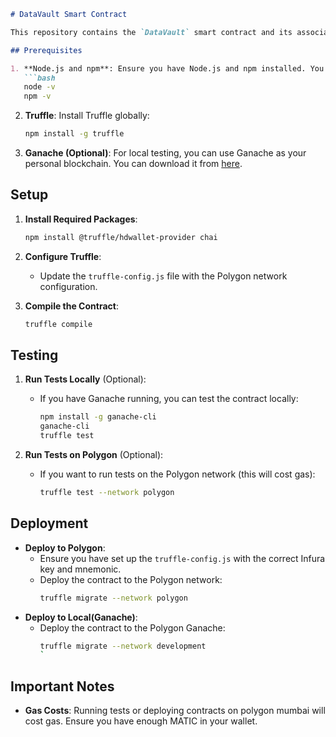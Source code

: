 
```markdown
# DataVault Smart Contract

This repository contains the `DataVault` smart contract and its associated unit tests. The contract is written in Solidity and the tests use the Truffle framework.

## Prerequisites

1. **Node.js and npm**: Ensure you have Node.js and npm installed. You can check by running:
   ```bash
   node -v
   npm -v
   ```

2. **Truffle**: Install Truffle globally:
   ```bash
   npm install -g truffle
   ```

3. **Ganache (Optional)**: For local testing, you can use Ganache as your personal blockchain. You can download it from [here](https://www.trufflesuite.com/ganache).

## Setup



1. **Install Required Packages**:
   ```bash
   npm install @truffle/hdwallet-provider chai
   ```

2. **Configure Truffle**:
   - Update the `truffle-config.js` file with the Polygon network configuration.

3. **Compile the Contract**:
   ```bash
   truffle compile
   ```

## Testing

1. **Run Tests Locally** (Optional):
   - If you have Ganache running, you can test the contract locally:
     ```bash
     npm install -g ganache-cli
     ganache-cli
     truffle test
     ```

2. **Run Tests on Polygon** (Optional):
   - If you want to run tests on the Polygon network (this will cost gas):
     ```bash
     truffle test --network polygon
     ```

## Deployment

- **Deploy to Polygon**:
   - Ensure you have set up the `truffle-config.js` with the correct Infura key and mnemonic.
   - Deploy the contract to the Polygon network:
     ```bash
     truffle migrate --network polygon
     ```
- **Deploy to Local(Ganache)**:
   - Deploy the contract to the Polygon Ganache:
     ```bash
     truffle migrate --network development
     `
## Important Notes
  
- **Gas Costs**: Running tests or deploying contracts on polygon mumbai will cost gas. Ensure you have enough MATIC in your wallet.


```


